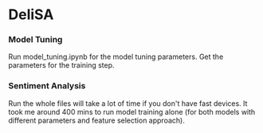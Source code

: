 # DeliSA

### Model Tuning

Run model_tuning.ipynb for the model tuning parameters.
Get the parameters for the training step.

### Sentiment Analysis

Run the whole files will take a lot of time if you don't have fast devices. It took me around 400 mins to run model training alone (for both models with different parameters and feature selection approach).
